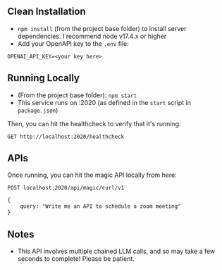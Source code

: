 ## Clean Installation

* `npm install` (from the project base folder) to install server dependencies. I recommend node v17.4.x or higher
* Add your OpenAPI key to the `.env` file:

```
OPENAI_API_KEY=<your key here>
```

## Running Locally

* (From the project base folder): `npm start`
* This service runs on :2020 (as defined in the `start` script in `package.json`)

Then, you can hit the healthcheck to verify that it's running:

`GET http://localhost:2020/healthcheck`

## APIs

Once running, you can hit the magic API locally from here:

`POST localhost:2020/api/magic/curl/v1`

```
{
	query: "Write me an API to schedule a zoom meeting"
}
```

## Notes

* This API involves multiple chained LLM calls, and so may take a few seconds to complete! Please be patient.
